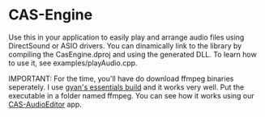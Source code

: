 # CAS-Engine

Use this in your application to easily play and arrange audio files using DirectSound or ASIO drivers.
You can dinamically link to the library by compiling the CasEngine.dproj and using the generated DLL.
To learn how to use it, see examples/playAudio.cpp.

IMPORTANT: For the time, you'll have do download ffmpeg binaries seperately. I use [gyan's essentials build](https://www.gyan.dev/ffmpeg/builds) and it works very well. Put the executable in a folder named ffmpeg. You can see how it works using our [CAS-AudioEditor](https://github.com/ah-jr/CAS-Audio-Player) app.
